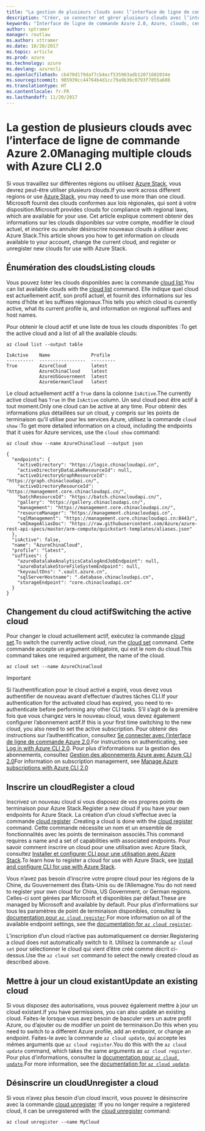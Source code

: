 ```yaml
---
title: "La gestion de plusieurs clouds avec l’interface de ligne de commande Azure 2.0"
description: "Créer, se connecter et gérer plusieurs clouds avec l’interface de ligne de commande Azure 2.0."
keywords: "Interface de ligne de commande Azure 2.0, Azure, clouds, centres de données, gouvernement, région, Chine, Allemagne"
author: sptramer
manager: routlaw
ms.author: sttramer
ms.date: 10/20/2017
ms.topic: article
ms.prod: azure
ms.technology: azure
ms.devlang: azurecli
ms.openlocfilehash: cb470d179daf7cb4ecf535903adb12071602034e
ms.sourcegitcommit: 905939cc44764b4d1cc79a9b36c0793f7055a686
ms.translationtype: HT
ms.contentlocale: fr-FR
ms.lasthandoff: 11/20/2017
---
```

# <a name="managing-multiple-clouds-with-azure-cli-20"></a><span data-ttu-id="b8fd0-104">La gestion de plusieurs clouds avec l’interface de ligne de commande Azure 2.0</span><span class="sxs-lookup"><span data-stu-id="b8fd0-104">Managing multiple clouds with Azure CLI 2.0</span></span>

<span data-ttu-id="b8fd0-105">Si vous travaillez sur différentes régions ou utilisez [Azure Stack](https://docs.microsoft.com/en-us/azure/azure-stack/user/), vous devrez peut-être utiliser plusieurs clouds.</span><span class="sxs-lookup"><span data-stu-id="b8fd0-105">If you work across different regions or use [Azure Stack](https://docs.microsoft.com/en-us/azure/azure-stack/user/), you may need to use more than one cloud.</span></span> <span data-ttu-id="b8fd0-106">Microsoft fournit des clouds conformes aux lois régionales, qui sont à votre disposition.</span><span class="sxs-lookup"><span data-stu-id="b8fd0-106">Microsoft provides clouds for compliance with regional laws, which are available for your use.</span></span> <span data-ttu-id="b8fd0-107">Cet article explique comment obtenir des informations sur les clouds disponibles sur votre compte, modifier le cloud actuel, et inscrire ou annuler désinscrire nouveaux clouds à utiliser avec Azure Stack.</span><span class="sxs-lookup"><span data-stu-id="b8fd0-107">This article shows you how to get information on clouds available to your account, change the current cloud, and register or unregister new clouds for use with Azure Stack.</span></span>

## <a name="listing-clouds"></a><span data-ttu-id="b8fd0-108">Énumération des clouds</span><span class="sxs-lookup"><span data-stu-id="b8fd0-108">Listing clouds</span></span>

<span data-ttu-id="b8fd0-109">Vous pouvez lister les clouds disponibles avec la commande [cloud list](/cli/azure/cloud#list).</span><span class="sxs-lookup"><span data-stu-id="b8fd0-109">You can list available clouds with the [cloud list](/cli/azure/cloud#list) command.</span></span> <span data-ttu-id="b8fd0-110">Elle indique quel cloud est actuellement actif, son profil actuel, et fournit des informations sur les noms d’hôte et les suffixes régionaux.</span><span class="sxs-lookup"><span data-stu-id="b8fd0-110">This tells you which cloud is currently active, what its current profile is, and information on regional suffixes and host names.</span></span>

<span data-ttu-id="b8fd0-111">Pour obtenir le cloud actif et une liste de tous les clouds disponibles :</span><span class="sxs-lookup"><span data-stu-id="b8fd0-111">To get the active cloud and a list of all the available clouds:</span></span>

```azurecli
az cloud list --output table
```

```output
IsActive    Name               Profile
----------  -----------------  ---------
True        AzureCloud         latest
            AzureChinaCloud    latest
            AzureUSGovernment  latest
            AzureGermanCloud   latest
```

<span data-ttu-id="b8fd0-112">Le cloud actuellement actif a `True` dans la colonne `IsActive`.</span><span class="sxs-lookup"><span data-stu-id="b8fd0-112">The currently active cloud has `True` in the `IsActive` column.</span></span> <span data-ttu-id="b8fd0-113">Un seul cloud peut être actif à tout moment.</span><span class="sxs-lookup"><span data-stu-id="b8fd0-113">Only one cloud can be active at any time.</span></span> <span data-ttu-id="b8fd0-114">Pour obtenir des informations plus détaillées sur un cloud, y compris sur les points de terminaison qu’il utilise pour les services Azure, utilisez la commande `cloud show` :</span><span class="sxs-lookup"><span data-stu-id="b8fd0-114">To get more detailed information on a cloud, including the endpoints that it uses for Azure services, use the `cloud show` command:</span></span>

```azurecli
az cloud show --name AzureChinaCloud --output json
```

```output
{
  "endpoints": {
    "activeDirectory": "https://login.chinacloudapi.cn",
    "activeDirectoryDataLakeResourceId": null,
    "activeDirectoryGraphResourceId": "https://graph.chinacloudapi.cn/",
    "activeDirectoryResourceId": "https://management.core.chinacloudapi.cn/",
    "batchResourceId": "https://batch.chinacloudapi.cn/",
    "gallery": "https://gallery.chinacloudapi.cn/",
    "management": "https://management.core.chinacloudapi.cn/",
    "resourceManager": "https://management.chinacloudapi.cn",
    "sqlManagement": "https://management.core.chinacloudapi.cn:8443/",
    "vmImageAliasDoc": "https://raw.githubusercontent.com/Azure/azure-rest-api-specs/master/arm-compute/quickstart-templates/aliases.json"
  },
  "isActive": false,
  "name": "AzureChinaCloud",
  "profile": "latest",
  "suffixes": {
    "azureDatalakeAnalyticsCatalogAndJobEndpoint": null,
    "azureDatalakeStoreFileSystemEndpoint": null,
    "keyvaultDns": ".vault.azure.cn",
    "sqlServerHostname": ".database.chinacloudapi.cn",
    "storageEndpoint": "core.chinacloudapi.cn"
  }
}
```

## <a name="switching-the-active-cloud"></a><span data-ttu-id="b8fd0-115">Changement du cloud actif</span><span class="sxs-lookup"><span data-stu-id="b8fd0-115">Switching the active cloud</span></span>

<span data-ttu-id="b8fd0-116">Pour changer le cloud actuellement actif, exécutez la commande [cloud set](/cli/azure/cloud#set).</span><span class="sxs-lookup"><span data-stu-id="b8fd0-116">To switch the currently active cloud, run the [cloud set](/cli/azure/cloud#set) command.</span></span> <span data-ttu-id="b8fd0-117">Cette commande accepte un argument obligatoire, qui est le nom du cloud.</span><span class="sxs-lookup"><span data-stu-id="b8fd0-117">This command takes one required argument, the name of the cloud.</span></span>

```azurecli
az cloud set --name AzureChinaCloud
```

> [!IMPORTANT]
> <span data-ttu-id="b8fd0-118">Si l’authentification pour le cloud activé a expiré, vous devez vous authentifier de nouveau avant d’effectuer d’autres tâches CLI.</span><span class="sxs-lookup"><span data-stu-id="b8fd0-118">If your authentication for the activated cloud has expired, you need to re-authenticate before performing any other CLI tasks.</span></span> <span data-ttu-id="b8fd0-119">S’il s’agit de la première fois que vous changez vers le nouveau cloud, vous devez également configurer l’abonnement actif.</span><span class="sxs-lookup"><span data-stu-id="b8fd0-119">If this is your first time switching to the new cloud, you also need to set the active subscription.</span></span>
> <span data-ttu-id="b8fd0-120">Pour obtenir des instructions sur l’authentification, consultez [Se connecter avec l’interface de ligne de commande Azure 2.0](authenticate-azure-cli.md).</span><span class="sxs-lookup"><span data-stu-id="b8fd0-120">For instructions on authenticating, see [Log in with Azure CLI 2.0](authenticate-azure-cli.md).</span></span> <span data-ttu-id="b8fd0-121">Pour plus d’informations sur la gestion des abonnements, consultez [Gestion des abonnements Azure avec Azure CLI 2.0](manage-azure-subscriptions-azure-cli.md)</span><span class="sxs-lookup"><span data-stu-id="b8fd0-121">For information on subscription management, see [Manage Azure subscriptions with Azure CLI 2.0](manage-azure-subscriptions-azure-cli.md)</span></span>

## <a name="register-a-cloud"></a><span data-ttu-id="b8fd0-122">Inscrire un cloud</span><span class="sxs-lookup"><span data-stu-id="b8fd0-122">Register a cloud</span></span>

<span data-ttu-id="b8fd0-123">Inscrivez un nouveau cloud si vous disposez de vos propres points de terminaison pour Azure Stack.</span><span class="sxs-lookup"><span data-stu-id="b8fd0-123">Register a new cloud if you have your own endpoints for Azure Stack.</span></span> <span data-ttu-id="b8fd0-124">La création d’un cloud s’effectue avec la commande [cloud register](/cli/azure/cloud#register) .</span><span class="sxs-lookup"><span data-stu-id="b8fd0-124">Creating a cloud is done with the [cloud register](/cli/azure/cloud#register) command.</span></span> <span data-ttu-id="b8fd0-125">Cette commande nécessite un nom et un ensemble de fonctionnalités avec les points de terminaison associés.</span><span class="sxs-lookup"><span data-stu-id="b8fd0-125">This command requires a name and a set of capabilities with associated endpoints.</span></span> <span data-ttu-id="b8fd0-126">Pour savoir comment inscrire un cloud pour une utilisation avec Azure Stack, consultez [Installer et configurer CLI pour une utilisation avec Azure Stack](/azure/azure-stack/user/azure-stack-connect-cli#connect-to-azure-stack).</span><span class="sxs-lookup"><span data-stu-id="b8fd0-126">To learn how to register a cloud for use with Azure Stack, see [Install and configure CLI for use with Azure Stack](/azure/azure-stack/user/azure-stack-connect-cli#connect-to-azure-stack).</span></span>  

<span data-ttu-id="b8fd0-127">Vous n’avez pas besoin d’inscrire votre propre cloud pour les régions de la Chine, du Gouvernement des États-Unis ou de l’Allemagne.</span><span class="sxs-lookup"><span data-stu-id="b8fd0-127">You do not need to register your own cloud for China, US Government, or German regions.</span></span> <span data-ttu-id="b8fd0-128">Celles-ci sont gérées par Microsoft et disponibles par défaut.</span><span class="sxs-lookup"><span data-stu-id="b8fd0-128">These are managed by Microsoft and available by default.</span></span>  <span data-ttu-id="b8fd0-129">Pour plus d’informations sur tous les paramètres de point de terminaison disponibles, consultez la [documentation pour `az cloud register`](/cli/azure/cloud?view=azure-cli-latest#az_cloud_register).</span><span class="sxs-lookup"><span data-stu-id="b8fd0-129">For more information on all of the available endpoint settings, see the [documentation for `az cloud register`](/cli/azure/cloud?view=azure-cli-latest#az_cloud_register).</span></span>

<span data-ttu-id="b8fd0-130">L’inscription d’un cloud n’active pas automatiquement ce dernier.</span><span class="sxs-lookup"><span data-stu-id="b8fd0-130">Registering a cloud does not automatically switch to it.</span></span> <span data-ttu-id="b8fd0-131">Utilisez la commande `az cloud set` pour sélectionner le cloud qui vient d’être créé comme décrit ci-dessus.</span><span class="sxs-lookup"><span data-stu-id="b8fd0-131">Use the `az cloud set` command to select the newly created cloud as described above.</span></span>

## <a name="update-an-existing-cloud"></a><span data-ttu-id="b8fd0-132">Mettre à jour un cloud existant</span><span class="sxs-lookup"><span data-stu-id="b8fd0-132">Update an existing cloud</span></span>

<span data-ttu-id="b8fd0-133">Si vous disposez des autorisations, vous pouvez également mettre à jour un cloud existant.</span><span class="sxs-lookup"><span data-stu-id="b8fd0-133">If you have permissions, you can also update an existing cloud.</span></span> <span data-ttu-id="b8fd0-134">Faites-le lorsque vous avez besoin de basculer vers un autre profil Azure, ou d’ajouter ou de modifier un point de terminaison.</span><span class="sxs-lookup"><span data-stu-id="b8fd0-134">Do this when you need to switch to a different Azure profile, add an endpoint, or change an endpoint.</span></span>
<span data-ttu-id="b8fd0-135">Faites-le avec la commande `az cloud update`, qui accepte les mêmes arguments que `az cloud register`.</span><span class="sxs-lookup"><span data-stu-id="b8fd0-135">You do this with the `az cloud update` command, which takes the same arguments as `az cloud register`.</span></span> <span data-ttu-id="b8fd0-136">Pour plus d’informations, consultez la [documentation pour `az cloud update`](/cli/azure/cloud?view=azure-cli-latest#az_cloud_update).</span><span class="sxs-lookup"><span data-stu-id="b8fd0-136">For more information, see the [documentation for `az cloud update`](/cli/azure/cloud?view=azure-cli-latest#az_cloud_update).</span></span>

## <a name="unregister-a-cloud"></a><span data-ttu-id="b8fd0-137">Désinscrire un cloud</span><span class="sxs-lookup"><span data-stu-id="b8fd0-137">Unregister a cloud</span></span>

<span data-ttu-id="b8fd0-138">Si vous n’avez plus besoin d’un cloud inscrit, vous pouvez le désinscrire avec la commande [cloud unregister](/cli/azure/cloud#unregister) :</span><span class="sxs-lookup"><span data-stu-id="b8fd0-138">If you no longer require a registered cloud, it can be unregistered with the [cloud unregister](/cli/azure/cloud#unregister) command:</span></span>

```azurecli
az cloud unregister --name MyCloud
```
